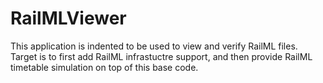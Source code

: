 # RailMLViewer

This application is indented to be used to view and verify RailML files.
Target is to first add RailML infrastuctre support, and then provide RailML timetable simulation on
top of this base code.
